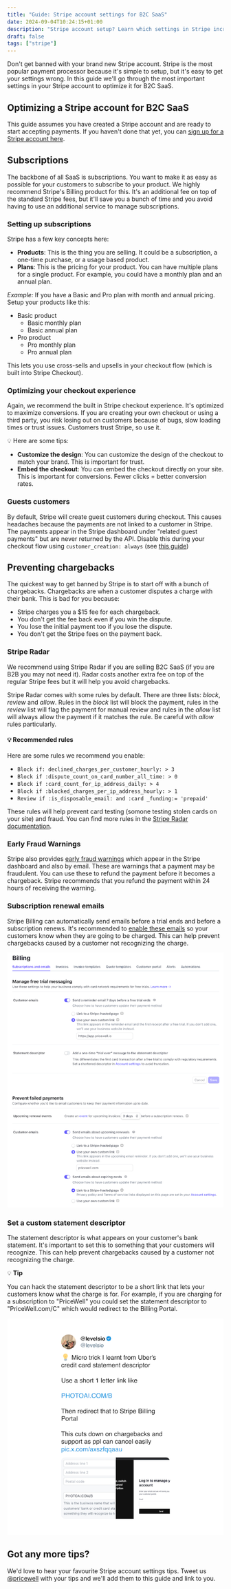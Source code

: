 ```yaml
---
title: "Guide: Stripe account settings for B2C SaaS"
date: 2024-09-04T10:24:15+01:00
description: "Stripe account setup? Learn which settings in Stripe increase conversion, prevent chargebacks and more."
draft: false
tags: ["stripe"]
---
```


Don't get banned with your brand new Stripe account. Stripe is the most popular payment processor because it's simple to setup, but it's easy to get your settings wrong. In this guide we'll go through the most important settings in your Stripe account to optimize it for B2C SaaS.

## Optimizing a Stripe account for B2C SaaS

This guide assumes you have created a Stripe account and are ready to start accepting payments. If you haven't done that yet, you can [sign up for a Stripe account here](https://dashboard.stripe.com/register).

## Subscriptions

The backbone of all SaaS is subscriptions. You want to make it as easy as possible for your customers to subscribe to your product. We highly recommend Stripe's Billing product for this. It's an additional fee on top of the standard Stripe fees, but it'll save you a bunch of time and you avoid having to use an additional service to manage subscriptions.

### Setting up subscriptions

Stripe has a few key concepts here:

- **Products**: This is the thing you are selling. It could be a subscription, a one-time purchase, or a usage based product.
- **Plans**: This is the pricing for your product. You can have multiple plans for a single product. For example, you could have a monthly plan and an annual plan.

*Example:* If you have a Basic and Pro plan with month and annual pricing. Setup your products like this:

- Basic product
  - Basic monthly plan
  - Basic annual plan
- Pro product
  - Pro monthly plan
  - Pro annual plan

This lets you use cross-sells and upsells in your checkout flow (which is built into Stripe Checkout).

### Optimizing your checkout experience

Again, we recommend the built in Stripe checkout experience. It's optimized to maximize conversions. If you are creating your own checkout or using a third party, you risk losing out on customers because of bugs, slow loading times or trust issues. Customers trust Stripe, so use it. 

💡 Here are some tips:

- **Customize the design**: You can customize the design of the checkout to match your brand. This is important for trust.
- **Embed the checkout**: You can embed the checkout directly on your site. This is important for conversions. Fewer clicks = better conversion rates.

### Guests customers

By default, Stripe will create guest customers during checkout. This causes headaches because the payments are not linked to a customer in Stripe. The payments appear in the Stripe dashboard under "related guest payments" but are never returned by the API. Disable this during your checkout flow using `customer_creation: always` (see [this guide](https://docs.stripe.com/payments/checkout/guest-customers))

## Preventing chargebacks

The quickest way to get banned by Stripe is to start off with a bunch of chargebacks. Chargebacks are when a customer disputes a charge with their bank. This is bad for you because:

- Stripe charges you a $15 fee for each chargeback.
- You don't get the fee back even if you win the dispute.
- You lose the initial payment too if you lose the dispute.
- You don't get the Stripe fees on the payment back.

### Stripe Radar

We recommend using Stripe Radar if you are selling B2C SaaS (if you are B2B you may not need it). Radar costs another extra fee on top of the regular Stripe fees but it will help you avoid chargebacks.

Stripe Radar comes with some rules by default. There are three lists: *block*, *review* and *allow*. Rules in the *block* list will block the payment, rules in the *review* list will flag the payment for manual review and rules in the *allow* list will always allow the payment if it matches the rule. Be careful with *allow* rules particularly.

#### 💡 Recommended rules

Here are some rules we recommend you enable:

- `Block if: declined_charges_per_customer_hourly: > 3`
- `Block if :dispute_count_on_card_number_all_time: > 0`
- `Block if :card_count_for_ip_address_daily: > 4`
- `Block if :blocked_charges_per_ip_address_hourly: > 1`
- `Review if :is_disposable_email: and :card _funding:= 'prepaid'`

These rules will help prevent card testing (somone testing stolen cards on your site) and fraud. You can find more rules in the [Stripe Radar documentation](https://stripe.com/docs/radar/rules).

### Early Fraud Warnings

Stripe also provides [early fraud warnings](https://docs.stripe.com/disputes/measuring#early-fraud-warnings) which appear in the Stripe dashboard and also by email. These are warnings that a payment may be fraudulent. You can use these to refund the payment before it becomes a chargeback. Stripe recommends that you refund the payment within 24 hours of receiving the warning.

### Subscription renewal emails

Stripe Billing can automatically send emails before a trial ends and before a subscription renews. It's recommended to [enable these emails](https://dashboard.stripe.com/settings/billing/automatic) so your customers know when they are going to be charged. This can help prevent chargebacks caused by a customer not recognizing the charge.

![Stripe dashboard showing subscription email settings](/img/stripe-dashboard-email-settings.png)

### Set a custom statement descriptor

The statement descriptor is what appears on your customer's bank statement. It's important to set this to something that your customers will recognize. This can help prevent chargebacks caused by a customer not recognizing the charge.

💡 **Tip**

You can hack the statement descriptor to be a short link that lets your customers know what the charge is for. For example, if you are charging for a subscription to "PriceWell" you could set the statement descriptor to "PriceWell.com/C" which would redirect to the Billing Portal.

![tweet by @levelsio explaining how to use a short link as a statement descriptor to prevent chargebacks](/img/levels-stripe-descriptor.png)

<h2>Got any more tips?</h2>

We'd love to hear your favourite Stripe account settings tips. Tweet us [@pricewell](https://twitter.com/pricewell) with your tips and we'll add them to this guide and link to you.